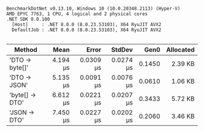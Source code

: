 ```

BenchmarkDotNet v0.13.10, Windows 10 (10.0.20348.2113) (Hyper-V)
AMD EPYC 7763, 1 CPU, 4 logical and 2 physical cores
.NET SDK 8.0.100
  [Host]     : .NET 8.0.0 (8.0.23.53103), X64 RyuJIT AVX2
  DefaultJob : .NET 8.0.0 (8.0.23.53103), X64 RyuJIT AVX2


```
| Method         | Mean     | Error     | StdDev    | Gen0   | Allocated |
|--------------- |---------:|----------:|----------:|-------:|----------:|
| &#39;DTO → byte[]&#39; | 4.194 μs | 0.0309 μs | 0.0274 μs | 0.1450 |   2.39 KB |
| &#39;DTO → JSON&#39;   | 5.135 μs | 0.0091 μs | 0.0076 μs | 0.0610 |   1.06 KB |
| &#39;byte[] → DTO&#39; | 6.612 μs | 0.0221 μs | 0.0207 μs | 0.3433 |   5.72 KB |
| &#39;JSON → DTO&#39;   | 7.450 μs | 0.0227 μs | 0.0202 μs | 0.2060 |   3.46 KB |
